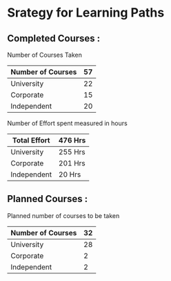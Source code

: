# Srategy for Learning Paths

## Completed Courses : 

Number of Courses Taken 

| Number of Courses | 57 |
| --- | --- |
| University | 22 |
| Corporate | 15 |
| Independent | 20 |

Number of Effort spent measured in hours

| Total Effort | 476 Hrs |
| --- | --- |
| University | 255 Hrs |
| Corporate | 201 Hrs |
| Independent | 20 Hrs |

## Planned Courses : 

Planned number of courses to be taken

| Number of Courses | 32 |
| --- | --- |
| University | 28 |
| Corporate | 2 |
| Independent | 2 |
  
